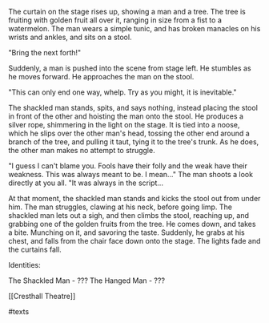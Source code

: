 The curtain on the stage rises up, showing a man and a tree. The tree is fruiting with golden fruit all over it, ranging in size from a fist to a watermelon. The man wears a simple tunic, and has broken manacles on his wrists and ankles, and sits on a stool.

"Bring the next forth!"

Suddenly, a man is pushed into the scene from stage left. He stumbles as he moves forward. He approaches the man on the stool.

"This can only end one way, whelp. Try as you might, it is inevitable."

The shackled man stands, spits, and says nothing, instead placing the stool in front of the other and hoisting the man onto the stool. He produces a silver rope, shimmering in the light on the stage. It is tied into a noose, which he slips over the other man's head, tossing the other end around a branch of the tree, and pulling it taut, tying it to the tree's trunk. As he does, the other man makes no attempt to struggle.

"I guess I can't blame you. Fools have their folly and the weak have their weakness. This was always meant to be. I mean..." The man shoots a look directly at you all. "It was always in the script...

At that moment, the shackled man stands and kicks the stool out from under him. The man struggles, clawing at his neck, before going limp. The shackled man lets out a sigh, and then climbs the stool, reaching up, and grabbing one of the golden fruits from the tree. He comes down, and takes a bite. Munching on it, and savoring the taste. Suddenly, he grabs at his chest, and falls from the chair face down onto the stage. The lights fade and the curtains fall.

Identities:

The Shackled Man - ???
The Hanged Man - ???

[[Cresthall Theatre]]

#texts